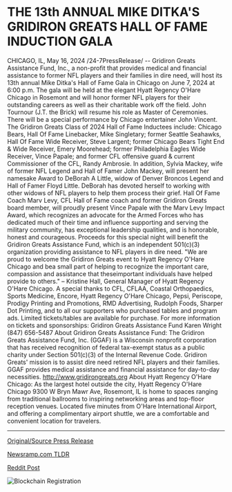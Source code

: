 # THE 13th ANNUAL MIKE DITKA'S GRIDIRON GREATS HALL OF FAME INDUCTION GALA

CHICAGO, IL, May 16, 2024 /24-7PressRelease/ -- Gridiron Greats Assistance Fund, Inc., a non-profit that provides medical and financial assistance to former NFL players and their families in dire need, will host its 13th annual Mike Ditka's Hall of Fame Gala in Chicago on June 7, 2024 at 6:00 p.m. The gala will be held at the elegant Hyatt Regency O'Hare Chicago in Rosemont and will honor former NFL players for their outstanding careers as well as their charitable work off the field. John Tournour (J.T. the Brick) will resume his role as Master of Ceremonies. There will be a special performance by Chicago entertainer John Vincent.  The Gridiron Greats Class of 2024 Hall of Fame Inductees include: Chicago Bears, Hall Of Fame Linebacker, Mike Singletary; former Seattle Seahawks, Hall Of Fame Wide Receiver, Steve Largent; former Chicago Bears Tight End & Wide Receiver, Emery Moorehead; former Philadelphia Eagles Wide Receiver, Vince Papale; and former CFL offensive guard & current Commissioner of the CFL, Randy Ambrosie.  In addition, Sylvia Mackey, wife of former NFL Legend and Hall of Famer John Mackey, will present her namesake Award to DeBorah A Little, widow of Denver Broncos Legend and Hall of Famer Floyd Little. DeBorah has devoted herself to working with other widows of NFL players to help them process their grief. Hall Of Fame Coach Marv Levy, CFL Hall of Fame coach and former Gridiron Greats board member, will proudly present Vince Papale with the Marv Levy Impact Award, which recognizes an advocate for the Armed Forces who has dedicated much of their time and influence supporting and serving the military community, has exceptional leadership qualities, and is honorable, honest and courageous.  Proceeds for this special night will benefit the Gridiron Greats Assistance Fund, which is an independent 501(c)(3) organization providing assistance to NFL players in dire need. "We are proud to welcome the Gridiron Greats event to Hyatt Regency O'Hare Chicago and bea small part of helping to recognize the important care, compassion and assistance that theseimportant individuals have helped provide to others." – Kristine Hall, General Manager of Hyatt Regency O'Hare Chicago.  A special thanks to CFL, CFLAA, Coastal Orthopaedics, Sports Medicine, Encore, Hyatt Regency O'Hare Chicago, Pepsi, Periscope, Prodigy Printing and Promotions, RMD Advertising, Rudolph Foods, Sharper Dot Printing, and to all our supporters who purchased tables and program ads.  Limited tickets/tables are available for purchase. For more information on tickets and sponsorships: Gridiron Greats Assistance Fund Karen Wright (847) 656-5487  About Gridiron Greats Assistance Fund: The Gridiron Greats Assistance Fund, Inc. (GGAF) is a Wisconsin nonprofit corporation that has received recognition of federal tax-exempt status as a public charity under Section 501(c)(3) of the Internal Revenue Code. Gridiron Greats' mission is to assist dire need retired NFL players and their families. GGAF provides medical assistance and financial assistance for day-to-day necessities. http://www.gridirongreats.org  About Hyatt Regency O'Hare Chicago: As the largest hotel outside the city, Hyatt Regency O'Hare Chicago 9300 W Bryn Mawr Ave, Rosemont, IL is home to spaces ranging from traditional ballrooms to inspiring networking areas and top-floor reception venues. Located five minutes from O'Hare International Airport, and offering a complimentary airport shuttle, we are a comfortable and convenient location for travelers. 

---

[Original/Source Press Release](https://www.24-7pressrelease.com/press-release/510927/the-13th-annual-mike-ditkas-gridiron-greats-hall-of-fame-induction-gala)
                    

[Newsramp.com TLDR](None) 



[Reddit Post](https://www.reddit.com/r/newsramp/comments/1ct76ms/gridiron_greats_to_host_13th_annual_mike_ditkas/) 



![Blockchain Registration](https://cdn.newsramp.app/24-7PressRelease/qrcode/245/16/harp5oEl.webp)